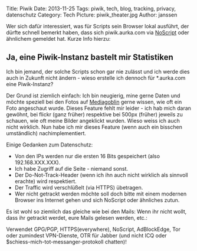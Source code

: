 Title: Piwik
Date: 2013-11-25
Tags: piwik, tech, blog, tracking, privacy, datenschutz
Category: Tech
Picture: piwik_theater.jpg
Author: janssen

Wer sich dafür interessiert, was für Scripts sein Browser lokal ausführt, der dürfte schnell bemerkt haben, dass sich piwik.aurka.com via [NoScript](https://en.wikipedia.org/wiki/NoScript "Wikipedia zu NoScript") oder ähnlichem gemeldet hat. Kurze Info hierzu:

## Ja, eine Piwik-Instanz bastelt mir Statistiken

Ich bin jemand, der solche Scripts schon gar nie zulässt und ich werde dies auch in Zukunft nicht ändern - wieso erstelle ich dennoch für *.aurka.com eine Piwik-Instanz?

Der Grund ist ziemlich einfach: Ich bin neugierig, mine gerne Daten und möchte speziell bei den Fotos auf [Mediagoblin](https://mediagoblin.aurka.com "mediagoblin.aurka.com") gerne wissen, wie oft ein Foto angeschaut wurde. Dieses Feature fehlt mir leider - ich hab mich daran gewöhnt, bei flickr (ganz früher) respektive bei 500px (früher) jeweils zu schauen, wie oft meine Bilder angeklickt wurden. Wieso weiss ich auch nicht wirklich. Nun habe ich mir dieses Feature (wenn auch ein bisschen umständlich) nachimplementiert.

Einige Gedanken zum Datenschutz:
* Von den IPs werden nur die ersten 16 Bits gespeichert (also 192.168.XXX.XXX).
* Ich habe Zugriff auf die Seite - niemand sonst.
* Der Do-Not-Track-Header (wenn ich ihn auch nicht wirklich als sinnvoll erachte) wird respektiert.
* Der Traffic wird verschlüßelt (via HTTPS) übetragen.
* Wer nicht getrackt werden möchte soll doch bitte mit einem modernen Browser ins Internet gehen und sich NoScript oder ähnliches zutun.


Es ist wohl so ziemlich das gleiche wie bei den Mails: Wenn ihr nicht wollt, dass ihr getrackt werdet, eure Mails gelesen werden, etc.:

Verwendet GPG/PGP, HTTPS(everywhere), NoScript, AdBlockEdge, Tor oder zumindest VPN-Dienste, OTR für Jabber (und nicht ICQ oder $schiess-mich-tot-messanger-protokoll chatten)!
